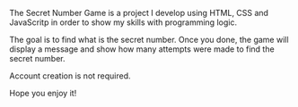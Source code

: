 The Secret Number Game is a project I develop using HTML, CSS and JavaScritp in order to show my skills with programming logic.

The goal is to find what is the secret number. Once you done, the game will display a message and show how many attempts were made to find the secret number.

Account creation is not required.

Hope you enjoy it!
